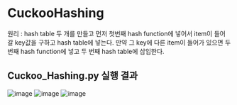 # CuckooHashing

원리 : 
hash table 두 개를 만들고 먼저 첫번째 hash function에 넣어서 item이 들어갈 key값을 구하고 hash table에 넣는다.
만약 그 key에 다른 item이 들어가 있으면 두번째 hash function에 넣고 두 번째 hash table에 삽입한다.

## Cuckoo_Hashing.py 실행 결과
![image](https://user-images.githubusercontent.com/49015100/103477823-aaa9f480-4e05-11eb-9e84-23286c1a6541.png)
![image](https://user-images.githubusercontent.com/49015100/103477827-ae3d7b80-4e05-11eb-8cdf-4844f69898c7.png)
![image](https://user-images.githubusercontent.com/49015100/103477829-b1386c00-4e05-11eb-982f-934c2962a4d1.png)

